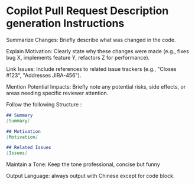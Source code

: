 # Copilot Pull Request Description generation Instructions

Summarize Changes: Briefly describe what was changed in the code.

Explain Motivation: Clearly state why these changes were made (e.g., fixes bug X, implements feature Y, refactors Z for performance).

Link Issues: Include references to related issue trackers (e.g., "Closes #123", "Addresses JIRA-456").

Mention Potential Impacts: Briefly note any potential risks, side effects, or areas needing specific reviewer attention.

Follow the following Structure : 
```markdown
## Summary
[Summary]

## Motivation
[Motivation]

## Related Issues
[Issues]
```

Maintain a Tone: Keep the tone professional, concise but funny

Output Language: always output with Chinese except for code block.
